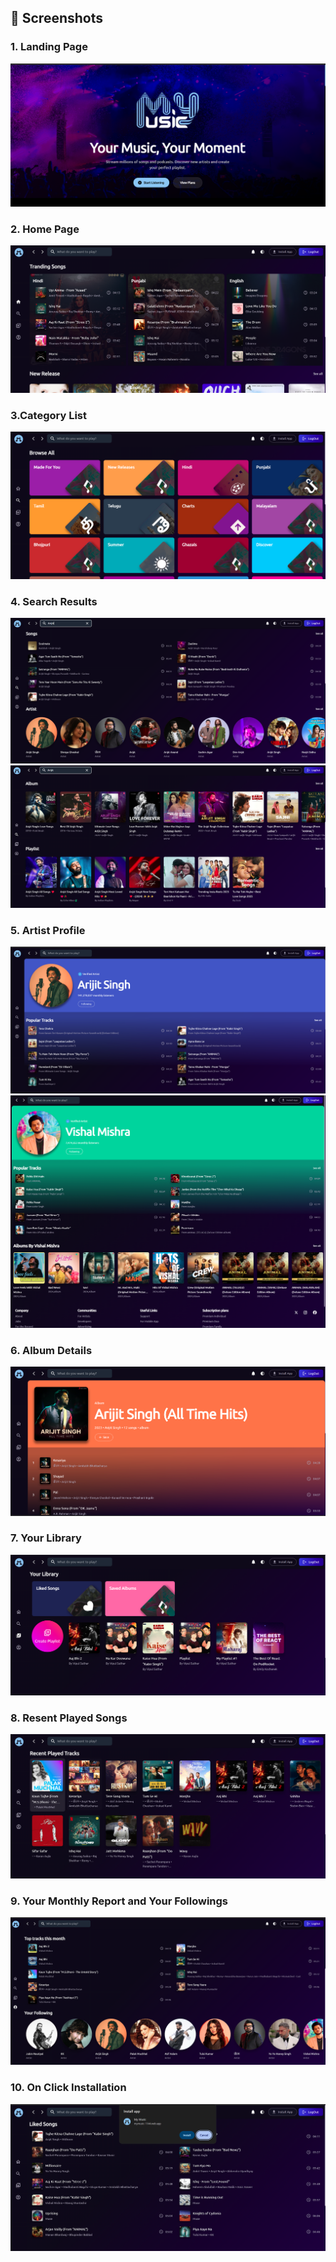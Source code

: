 ## 📸 Screenshots

### 1. Landing Page

<img src="./src/assets/screenshots/screen-1.png" alt="preview"/>
<br>

### 2. Home Page

<img src="./src/assets/screenshots/screen-2.png" alt="preview"/>
<br>

### 3.Category List

<img src="./src/assets/screenshots/screen-3.png" alt="preview"/>
<br>

### 4. Search Results

<img src="./src/assets/screenshots/screen-4.png" alt="preview"/> 
<img src="./src/assets/screenshots/screen-5.png" alt="preview"/>
<br>

### 5. Artist Profile

<img src="./src/assets/screenshots/screen-6.png" alt="preview"/>
<br>  
<img src="./src/assets/screenshots/screen-7.png" alt="preview"/>
<br>

### 6. Album Details

<img src="./src/assets/screenshots/screen-8.png" alt="preview"/>
<br>

### 7. Your Library

<img src="./src/assets/screenshots/screen-9.png" alt="preview"/>
<br>

### 8. Resent Played Songs

<img src="./src/assets/screenshots/screen-10.png" alt="preview"/>
<br>

### 9. Your Monthly Report and Your Followings

<img src="./src/assets/screenshots/screen-11.png" alt="preview"/>
<br>

### 10. On Click Installation

<img src="./src/assets/screenshots/screen-12.png" alt="preview"/>
<br>
